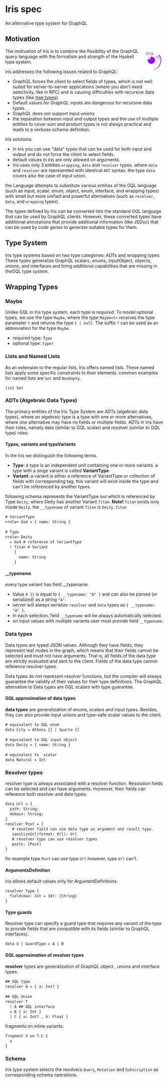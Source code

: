 # Iris spec

An alternative type system for GraphQL

## Motivation

<img alt="Logo" align="right" src="https://raw.githubusercontent.com/iris-qraphql/iris-spec/main/img/logo.svg" width="15%" />

The motivation of Iris is to combine the flexibility of the GraphQL query language with the formalism and strength of the Haskell type system.

iris addresses the following issues related to GraphQL:

- GraphQL forces the client to select fields of types, which is not well suited for server-to-server applications (where you don't need selectivity, like in RPC) and is causing difficulties with recursive data types (like [tree types](https://github.com/iris-qraphql/iris-spec/blob/main/why-gql-needs-typed-scalars.md)).
- Default values for GraphQL inputs are dangerous for recursive data types.
- GraphQL does not support input unions
- the separation between input and output types and the use of multiple entities to cover sum and product types is not always practical and leads to a verbose schema definition.

Iris solutions.

- in Iris you can use "data" types that can be used for both input and output and do not force the client to select fields.
- default values in iris are only allowed on arguments.
- iris uses only 3 entities `wrapping`, `data` and `resolver` types. where `data` and `resolver` are represented with identical `ADT` syntax. the type `data` covers also the case of input union.

the Language attempts to substitute various entities of the GQL language (such as input, scalar, enum, object, enum, interface, and wrapping types) with small but more unified and powerful alternatives (such as `resolver`, `data`, and `wrapping` types).

The types defined by Iris can be converted into the standard GQL language that can be used by GraphQL clients. However, these converted types have additional annotations that provide additional information (like JSDoc) that can be used by code genes to generate suitable types for them.

## Type System

Iris type systems based on two type categories: ADTs and wrapping types. These types generalize GraphQL scalars, enums, inputObject, objects, unions, and interfaces and bring additional capabilities that are missing in theGQL type system.

## Wrapping Types

### Maybe

Unlike GQL in Iris type system, each type is required.
To model optional types, we use the type `Maybe`, where the type `Maybe<t>` receives the type parameter `t` and returns the type `t | null`. The suffix `?` can be used as an abbreviation for the type `Maybe`.

- required type: `Type`
- optional type: `Type?`

### Lists and Named Lists

As an extension to the regular lists, Iris offers named lists. These named lists apply some specific constraints to their elements. common examples for named lists are `Set` and `NonEmpty`.

```gql
list Set
```

### ADTs (Algebraic Data Types)

The primary entities of the Iris Type System are ADTs (algebraic data types), where an algebraic type is a type with one or more alternatives, where one alternative may have no fields or multiple fields. ADTs in Iris have their roles, namely data (similar to GQL scalar) and resolver (similar to GQL type) roles.

#### Types, variants and typeVariants

In the Iris we distinguish the following terms.

- **Type**: a type is an independent unit containing one or more variants. a type with a singe variant is called **VariantType**.
- **Variant**: a variant is either a reference of VariantType or collection of fields with corresponding tag. this variant will exist inside the type and can't be referenced by another types.

following schema represents the VariantType `God` which is referenced by Type `Deity`, where Deity has another Variant `Titan`. **Note!** `Titan` exists only inside `Deity`. the `__typename` of variant `Titan` is `Deity.Titan`

```gql
# VariantType
<role> God = { name: String }

# Type
<role> Deity
  = God # reference of VariantType
  | Titan # Variant
    {
      name: String
    }
```

#### \_\_typename

every type variant has field \_\_typename.

- Value `A {}` is equal to `{ __typename: "A" }` and can also be parsed (or serialized) as a string `"A"`.
- server will always serialize `resolver` and `data` types as `{ __typename: "A" }`.
- in each selection, field `__typename` will be always automatically selected.
- on input values with multiple variants user must provide field `__typename`.

### Data types

Data types are typed JSON values. Although they have fields, they represent leaf nodes in the graph, which means that their fields cannot be selected and must not have arguments. That is, all fields of the data type are strictly evaluated and sent to the client. Fields of the data type cannot reference resolver types.

Data types do not represent resolver functions, but the compiler will always guarantee the validity of their values for their type definitions. The GraphQL alternative to Data types are GQL scalars with type guarantee.

#### GQL approximation of data types

**data types** are generalization of enums, scalars and input types. Besides, they can also provide input unions and type-safe scalar values to the client.

```gql
# equivalent to GQL enum
data City = Athens {} | Sparta {}

# equivalent to GQL input object
data Deity = { name: String }

# equivalent to  scalar
data Natural = Int
```

### Resolver types

resolver type is always associated with a resolver function. Resolution fields can be selected and can have arguments. moreover, their fields can reference both resolver and data types.

```gql
data Url = {
  path: String;
  domain: String;
}
resolver Post = {
   # resolver field can use data type as argument and result type.
   sanitizeUrl(format: Url): Url
   # resolver type can use resolver types
   posts: [Post]
}
```

for example type `Post` can use type `Url` however, type `Url` can't.

#### ArgumentsDefinition

iris allows default values only for ArgumentDefinitions.

```gql
resolver Type {
  field(max: Int = 10): [String]
}
```

#### Type guards

Resolver type can specify a guard type that requires any variant of the type to provide fields that are compatible with its fields (similar to GraphQL interfaces).

```gql
data U | GuardType = A | B
```

#### GQL approximation of resolver types

**resolver** types are generalization of GraphQL object , unions and interface types.

```gql
## GQL type
resolver A = { a: Int? }

## GQL Union
resolver T
  | A ## GQL interface
  = B { a: Int }
  | C { a: Int? , b: Float }
```

fragments on inline variants.

```gql
fragment X on T.C {
  a
}
```

### Schema

Iris type system selects the resolvers `Query`, `Mutation` and `Subscription` as corresponding schema operations.
